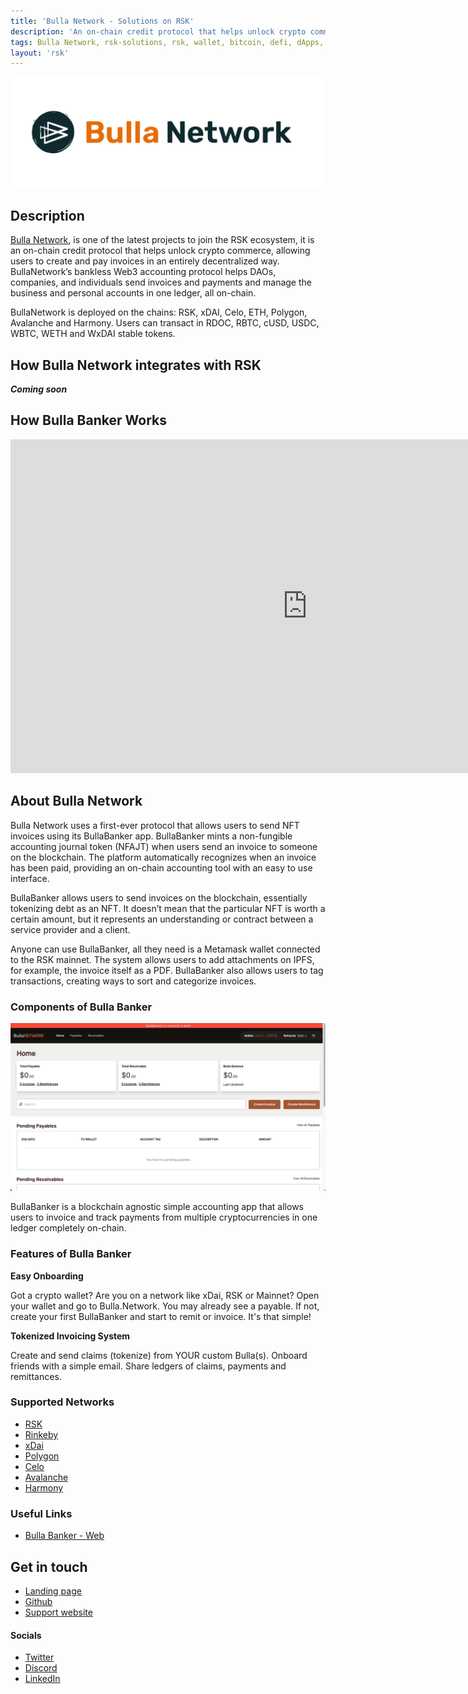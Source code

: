 ```yaml
---
title: 'Bulla Network - Solutions on RSK'
description: 'An on-chain credit protocol that helps unlock crypto commerce, allowing users to create and pay invoices in an entirely decentralized way.'
tags: Bulla Network, rsk-solutions, rsk, wallet, bitcoin, defi, dApps, blockchain, cryptowallet, bullabanker
layout: 'rsk'
---
```


![Bulla Network - BannerImage](/assets/img/solutions/bullanetwork/bulla-banner.png)

## Description

[Bulla Network](https://www.bulla.network/), is one of the latest projects to join the RSK ecosystem,  it is an on-chain credit protocol that helps unlock crypto commerce, allowing users to create and pay invoices in an entirely decentralized way. BullaNetwork’s bankless Web3 accounting protocol helps DAOs, companies, and individuals send invoices and payments and manage the business and personal accounts in one ledger, all on-chain.

BullaNetwork is deployed on the chains: RSK, xDAI, Celo, ETH, Polygon, Avalanche and Harmony. Users can transact in RDOC, RBTC, cUSD, USDC, WBTC, WETH and WxDAI stable tokens.  

## How Bulla Network integrates with RSK

_**Coming soon**_

## How Bulla Banker Works

<div class="video-container">
  <iframe width="949" height="534" src="https://www.youtube.com/embed/yN3zwrZgKL4" frameborder="0" allow="accelerometer; autoplay; encrypted-media; gyroscope; picture-in-picture" allowfullscreen></iframe>
</div>

## About Bulla Network

Bulla Network uses a first-ever protocol that allows users to send NFT invoices using its BullaBanker app. BullaBanker mints a non-fungible accounting journal token (NFAJT) when users send an invoice to someone on the blockchain. The platform automatically recognizes when an invoice has been paid, providing an on-chain accounting tool with an easy to use interface.

BullaBanker allows users to send invoices on the blockchain, essentially tokenizing debt as an NFT. It doesn’t mean that the particular NFT is worth a certain amount, but it represents an understanding or contract between a service provider and a client. 

Anyone can use BullaBanker, all they need is a Metamask wallet connected to the RSK mainnet. The system allows users to add attachments on IPFS, for example, the invoice itself as a PDF. BullaBanker also allows users to tag transactions, creating ways to sort and categorize invoices.

### Components of Bulla Banker

![Bulla Banker](/assets/img/solutions/bullanetwork/bulla-banker.jpg)

BullaBanker is a blockchain agnostic simple accounting app that allows users to invoice and track payments from multiple cryptocurrencies in one ledger completely on-chain. 

### Features of Bulla Banker

**Easy Onboarding**

Got a crypto wallet? Are you on a network like xDai, RSK or Mainnet? Open your wallet and go to Bulla.Network. You may already see a payable. If not, create your first BullaBanker and start to remit or invoice. It's that simple!

**Tokenized Invoicing System**

Create and send claims (tokenize) from YOUR custom Bulla(s). Onboard friends with a simple email. Share ledgers of claims, payments and remittances.

### Supported Networks

- [RSK](https://www.rsk.co/)
- [Rinkeby](https://www.rinkeby.io/#stats)
- [xDai](https://www.xdaichain.com/)
- [Polygon](https://polygon.technology/)
- [Celo](https://celo.org/)
- [Avalanche](https://www.avax.network/)
- [Harmony](https://www.harmony.one/)

### Useful Links

- [Bulla Banker - Web](https://banker.bulla.network/)

## Get in touch

- [Landing page](https://www.bulla.network/)
- [Github](https://bulla-network.gitbook.io/bulla-network/welcome-to-bullanetwork/welcome)
- [Support website](mailto:contact@bulla.network)

#### Socials

- [Twitter](https://twitter.com/BullaNetwork)
- [Discord](https://discord.com/invite/fZTfavP4EV)
- [LinkedIn](https://www.linkedin.com/company/bulla-network/)